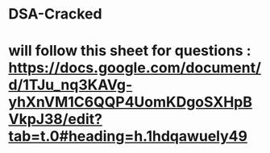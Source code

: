 # DSA-Cracked

# will follow this  sheet for questions : https://docs.google.com/document/d/1TJu_nq3KAVg-yhXnVM1C6QQP4UomKDgoSXHpBVkpJ38/edit?tab=t.0#heading=h.1hdqawuely49
